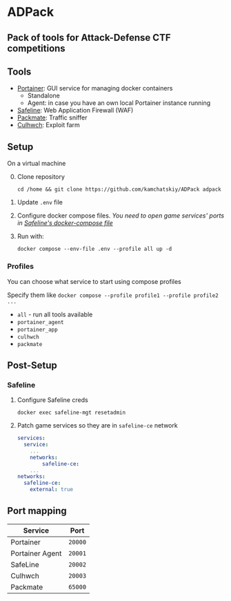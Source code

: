 # ADPack

## Pack of tools for Attack-Defense CTF competitions

## Tools

- [Portainer](https://github.com/portainer/portainer): GUI service for managing docker containers
  - Standalone
  - Agent: in case you have an own local Portainer instance running
- [Safeline](https://github.com/chaitin/SafeLine): Web Application Firewall (WAF)
- [Packmate](https://gitlab.com/packmate/Packmate): Traffic sniffer
- [Culhwch](https://github.com/arkiix/CulhwchFarm): Exploit farm

## Setup

On a virtual machine

0. Clone repository

    ```shell
    cd /home && git clone https://github.com/kamchatskiy/ADPack adpack
    ```

1. Update `.env` file
2. Configure docker compose files.
*You need to open game services' ports in [Safeline's docker-compose file](./safeline/docker-compose.yml)*
3. Run with:

    ```shell
    docker compose --env-file .env --profile all up -d
    ```

### Profiles

You can choose what service to start using compose profiles

Specify them like
    ```
    docker compose --profile profile1 --profile profile2 ...
    ```

- `all` - run all tools available
- `portainer_agent`
- `portainer_app`
- `culhwch`
- `packmate`

## Post-Setup

### Safeline

1. Configure Safeline creds

    ```shell
    docker exec safeline-mgt resetadmin
    ```

2. Patch game services so they are in `safeline-ce` network

    ```yaml
    services:
      service:
        ...
        networks:
            safeline-ce:
        ...
    networks:
      safeline-ce:
        external: true
    ```

## Port mapping

| Service            | Port    |
|--------------------|---------|
| Portainer          | `20000` |
| Portainer Agent    | `20001` |
| SafeLine           | `20002` |
| Culhwch            | `20003` |
| Packmate           | `65000` |

